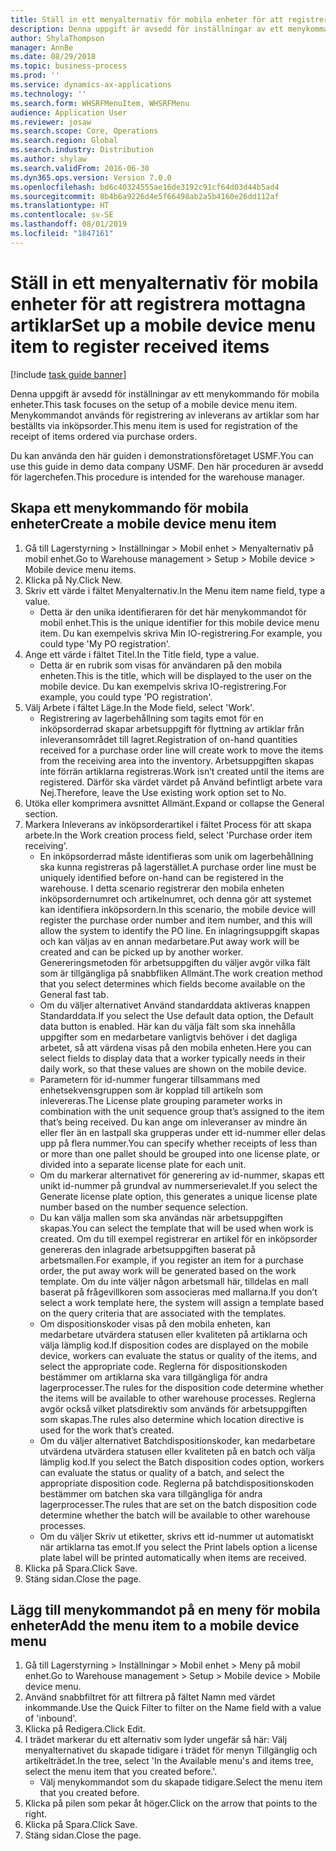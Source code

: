 ```yaml
---
title: Ställ in ett menyalternativ för mobila enheter för att registrera mottagna artiklar
description: Denna uppgift är avsedd för inställningar av ett menykommando för mobila enheter.
author: ShylaThompson
manager: AnnBe
ms.date: 08/29/2018
ms.topic: business-process
ms.prod: ''
ms.service: dynamics-ax-applications
ms.technology: ''
ms.search.form: WHSRFMenuItem, WHSRFMenu
audience: Application User
ms.reviewer: josaw
ms.search.scope: Core, Operations
ms.search.region: Global
ms.search.industry: Distribution
ms.author: shylaw
ms.search.validFrom: 2016-06-30
ms.dyn365.ops.version: Version 7.0.0
ms.openlocfilehash: bd6c40324555ae16de3192c91cf64d03d44b5ad4
ms.sourcegitcommit: 8b4b6a9226d4e5f66498ab2a5b4160e26dd112af
ms.translationtype: HT
ms.contentlocale: sv-SE
ms.lasthandoff: 08/01/2019
ms.locfileid: "1847161"
---
```

# <a name="set-up-a-mobile-device-menu-item-to-register-received-items"></a><span data-ttu-id="1e39b-103">Ställ in ett menyalternativ för mobila enheter för att registrera mottagna artiklar</span><span class="sxs-lookup"><span data-stu-id="1e39b-103">Set up a mobile device menu item to register received items</span></span>

[!include [task guide banner](../../includes/task-guide-banner.md)]

<span data-ttu-id="1e39b-104">Denna uppgift är avsedd för inställningar av ett menykommando för mobila enheter.</span><span class="sxs-lookup"><span data-stu-id="1e39b-104">This task focuses on the setup of a mobile device menu item.</span></span> <span data-ttu-id="1e39b-105">Menykommandot används för registrering av inleverans av artiklar som har beställts via inköpsorder.</span><span class="sxs-lookup"><span data-stu-id="1e39b-105">This menu item is used for registration of the receipt of items ordered via purchase orders.</span></span> 

<span data-ttu-id="1e39b-106">Du kan använda den här guiden i demonstrationsföretaget USMF.</span><span class="sxs-lookup"><span data-stu-id="1e39b-106">You can use this guide in demo data company USMF.</span></span> <span data-ttu-id="1e39b-107">Den här proceduren är avsedd för lagerchefen.</span><span class="sxs-lookup"><span data-stu-id="1e39b-107">This procedure is intended for the warehouse manager.</span></span>


## <a name="create-a-mobile-device-menu-item"></a><span data-ttu-id="1e39b-108">Skapa ett menykommando för mobila enheter</span><span class="sxs-lookup"><span data-stu-id="1e39b-108">Create a mobile device menu item</span></span>
1. <span data-ttu-id="1e39b-109">Gå till Lagerstyrning > Inställningar > Mobil enhet > Menyalternativ på mobil enhet.</span><span class="sxs-lookup"><span data-stu-id="1e39b-109">Go to Warehouse management > Setup > Mobile device > Mobile device menu items.</span></span>
2. <span data-ttu-id="1e39b-110">Klicka på Ny.</span><span class="sxs-lookup"><span data-stu-id="1e39b-110">Click New.</span></span>
3. <span data-ttu-id="1e39b-111">Skriv ett värde i fältet Menyalternativ.</span><span class="sxs-lookup"><span data-stu-id="1e39b-111">In the Menu item name field, type a value.</span></span>
    * <span data-ttu-id="1e39b-112">Detta är den unika identifieraren för det här menykommandot för mobil enhet.</span><span class="sxs-lookup"><span data-stu-id="1e39b-112">This is the unique identifier for this mobile device menu item.</span></span> <span data-ttu-id="1e39b-113">Du kan exempelvis skriva Min IO-registrering.</span><span class="sxs-lookup"><span data-stu-id="1e39b-113">For example, you could type 'My PO registration'.</span></span>  
4. <span data-ttu-id="1e39b-114">Ange ett värde i fältet Titel.</span><span class="sxs-lookup"><span data-stu-id="1e39b-114">In the Title field, type a value.</span></span>
    * <span data-ttu-id="1e39b-115">Detta är en rubrik som visas för användaren på den mobila enheten.</span><span class="sxs-lookup"><span data-stu-id="1e39b-115">This is the title, which will be displayed to the user on the mobile device.</span></span> <span data-ttu-id="1e39b-116">Du kan exempelvis skriva IO-registrering.</span><span class="sxs-lookup"><span data-stu-id="1e39b-116">For example, you could type 'PO registration'.</span></span>  
5. <span data-ttu-id="1e39b-117">Välj Arbete i fältet Läge.</span><span class="sxs-lookup"><span data-stu-id="1e39b-117">In the Mode field, select 'Work'.</span></span>
    * <span data-ttu-id="1e39b-118">Registrering av lagerbehållning som tagits emot för en inköpsorderrad skapar arbetsuppgift för flyttning av artiklar från inleveransområdet till lagret.</span><span class="sxs-lookup"><span data-stu-id="1e39b-118">Registration of on-hand quantities received for a purchase order line will create work to move the items from the receiving area into the inventory.</span></span> <span data-ttu-id="1e39b-119">Arbetsuppgiften skapas inte förrän artiklarna registreras.</span><span class="sxs-lookup"><span data-stu-id="1e39b-119">Work isn’t created until the items are registered.</span></span>  <span data-ttu-id="1e39b-120">Därför ska värdet värdet på Använd befintligt arbete vara Nej.</span><span class="sxs-lookup"><span data-stu-id="1e39b-120">Therefore, leave the Use existing work option set to No.</span></span>  
6. <span data-ttu-id="1e39b-121">Utöka eller komprimera avsnittet Allmänt.</span><span class="sxs-lookup"><span data-stu-id="1e39b-121">Expand or collapse the General section.</span></span>
7. <span data-ttu-id="1e39b-122">Markera Inleverans av inköpsorderartikel i fältet Process för att skapa arbete.</span><span class="sxs-lookup"><span data-stu-id="1e39b-122">In the Work creation process field, select 'Purchase order item receiving'.</span></span>
    * <span data-ttu-id="1e39b-123">En inköpsorderrad måste identifieras som unik om lagerbehållning ska kunna registreras på lagerstället.</span><span class="sxs-lookup"><span data-stu-id="1e39b-123">A purchase order line must be uniquely identified before on-hand can be registered in the warehouse.</span></span> <span data-ttu-id="1e39b-124">I detta scenario registrerar den mobila enheten inköpsordernumret och artikelnumret, och denna gör att systemet kan identifiera inköpsordern.</span><span class="sxs-lookup"><span data-stu-id="1e39b-124">In this scenario, the mobile device will register the purchase order number and item number, and this will allow the system to identify the PO line.</span></span> <span data-ttu-id="1e39b-125">En inlagringsuppgift skapas och kan väljas av en annan medarbetare.</span><span class="sxs-lookup"><span data-stu-id="1e39b-125">Put away work will be created and can be picked up by another worker.</span></span>    <span data-ttu-id="1e39b-126">Genereringsmetoden för arbetsuppgiften du väljer avgör vilka fält som är tillgängliga på snabbfliken Allmänt.</span><span class="sxs-lookup"><span data-stu-id="1e39b-126">The work creation method that you select determines which fields become available on the General fast tab.</span></span>  
    * <span data-ttu-id="1e39b-127">Om du väljer alternativet Använd standarddata aktiveras knappen Standarddata.</span><span class="sxs-lookup"><span data-stu-id="1e39b-127">If you select the Use default data option, the Default data button is enabled.</span></span> <span data-ttu-id="1e39b-128">Här kan du välja fält som ska innehålla uppgifter som en medarbetare vanligtvis behöver i det dagliga arbetet, så att värdena visas på den mobila enheten.</span><span class="sxs-lookup"><span data-stu-id="1e39b-128">Here you can select fields to display data that a worker typically needs in their daily work, so that these values are shown on the mobile device.</span></span>  
    * <span data-ttu-id="1e39b-129">Parametern för id-nummer fungerar tillsammans med enhetsekvensgruppen som är kopplad till artikeln som inlevereras.</span><span class="sxs-lookup"><span data-stu-id="1e39b-129">The License plate grouping parameter  works in combination with the unit sequence group that’s assigned to the item that’s being received.</span></span> <span data-ttu-id="1e39b-130">Du kan ange om inleveranser av mindre än eller fler än en lastpall ska grupperas under ett id-nummer eller delas upp på flera nummer.</span><span class="sxs-lookup"><span data-stu-id="1e39b-130">You can specify whether receipts of less than or more than one pallet should be grouped into one license plate, or divided into a separate license plate for each unit.</span></span>  
    * <span data-ttu-id="1e39b-131">Om du markerar alternativet för generering av id-nummer, skapas ett unikt id-nummer på grundval av nummerserievalet.</span><span class="sxs-lookup"><span data-stu-id="1e39b-131">If you select the Generate license plate  option, this generates a unique license plate number based on the number sequence selection.</span></span>   
    * <span data-ttu-id="1e39b-132">Du kan välja mallen som ska användas när arbetsuppgiften skapas.</span><span class="sxs-lookup"><span data-stu-id="1e39b-132">You can select the template that will be used when work is created.</span></span> <span data-ttu-id="1e39b-133">Om du till exempel registrerar en artikel för en inköpsorder genereras den inlagrade arbetsuppgiften baserat på arbetsmallen.</span><span class="sxs-lookup"><span data-stu-id="1e39b-133">For example, if you register an item for a purchase order, the put away work will be generated based on the work template.</span></span> <span data-ttu-id="1e39b-134">Om du inte väljer någon arbetsmall här, tilldelas en mall baserat på frågevillkoren som associeras med mallarna.</span><span class="sxs-lookup"><span data-stu-id="1e39b-134">If you don’t select a work template here, the system will assign a template based on the query criteria that are associated with the templates.</span></span>  
    * <span data-ttu-id="1e39b-135">Om dispositionskoder visas på den mobila enheten, kan medarbetare utvärdera statusen eller kvaliteten på artiklarna och välja lämplig kod.</span><span class="sxs-lookup"><span data-stu-id="1e39b-135">If disposition codes are displayed on the mobile device, workers can evaluate the status or quality of the items, and select the appropriate code.</span></span> <span data-ttu-id="1e39b-136">Reglerna för dispositionskoden bestämmer om artiklarna ska vara tillgängliga för andra lagerprocesser.</span><span class="sxs-lookup"><span data-stu-id="1e39b-136">The rules for  the disposition code determine whether the items will be available to other warehouse processes.</span></span> <span data-ttu-id="1e39b-137">Reglerna avgör också vilket platsdirektiv som används för arbetsuppgiften som skapas.</span><span class="sxs-lookup"><span data-stu-id="1e39b-137">The rules also determine which location directive is used for the work that’s created.</span></span>   
    * <span data-ttu-id="1e39b-138">Om du väljer alternativet Batchdispositionskoder, kan medarbetare utvärdena utvärdera statusen eller kvaliteten på en batch och välja lämplig kod.</span><span class="sxs-lookup"><span data-stu-id="1e39b-138">If you select the Batch disposition codes option, workers can evaluate the status or quality of a batch, and select the appropriate disposition code.</span></span>  <span data-ttu-id="1e39b-139">Reglerna på batchdispositionskoden bestämmer om batchen ska vara tillgängliga för andra lagerprocesser.</span><span class="sxs-lookup"><span data-stu-id="1e39b-139">The rules that are set on the batch disposition code determine whether the batch will be available to other warehouse processes.</span></span>  
    * <span data-ttu-id="1e39b-140">Om du väljer Skriv ut etiketter, skrivs ett id-nummer ut automatiskt när artiklarna tas emot.</span><span class="sxs-lookup"><span data-stu-id="1e39b-140">If you select the Print labels option a license plate label will be printed automatically when items are received.</span></span>  
8. <span data-ttu-id="1e39b-141">Klicka på Spara.</span><span class="sxs-lookup"><span data-stu-id="1e39b-141">Click Save.</span></span>
9. <span data-ttu-id="1e39b-142">Stäng sidan.</span><span class="sxs-lookup"><span data-stu-id="1e39b-142">Close the page.</span></span>

## <a name="add-the-menu-item-to-a-mobile-device-menu"></a><span data-ttu-id="1e39b-143">Lägg till menykommandot på en meny för mobila enheter</span><span class="sxs-lookup"><span data-stu-id="1e39b-143">Add the menu item to a mobile device menu</span></span>
1. <span data-ttu-id="1e39b-144">Gå till Lagerstyrning > Inställningar > Mobil enhet > Meny på mobil enhet.</span><span class="sxs-lookup"><span data-stu-id="1e39b-144">Go to Warehouse management > Setup > Mobile device > Mobile device menu.</span></span>
2. <span data-ttu-id="1e39b-145">Använd snabbfiltret för att filtrera på fältet Namn med värdet inkommande.</span><span class="sxs-lookup"><span data-stu-id="1e39b-145">Use the Quick Filter to filter on the Name field with a value of 'inbound'.</span></span>
3. <span data-ttu-id="1e39b-146">Klicka på Redigera.</span><span class="sxs-lookup"><span data-stu-id="1e39b-146">Click Edit.</span></span>
4. <span data-ttu-id="1e39b-147">I trädet markerar du ett alternativ som lyder ungefär så här: Välj menyalternativet du skapade tidigare i trädet för menyn Tillgänglig och artikelträdet.</span><span class="sxs-lookup"><span data-stu-id="1e39b-147">In the tree, select 'In the Available menu's and items tree, select the menu item that you created before.'.</span></span>
    * <span data-ttu-id="1e39b-148">Välj menykommandot som du skapade tidigare.</span><span class="sxs-lookup"><span data-stu-id="1e39b-148">Select the menu item that you created before.</span></span>  
5. <span data-ttu-id="1e39b-149">Klicka på pilen som pekar åt höger.</span><span class="sxs-lookup"><span data-stu-id="1e39b-149">Click on the arrow that points to the right.</span></span>
6. <span data-ttu-id="1e39b-150">Klicka på Spara.</span><span class="sxs-lookup"><span data-stu-id="1e39b-150">Click Save.</span></span>
7. <span data-ttu-id="1e39b-151">Stäng sidan.</span><span class="sxs-lookup"><span data-stu-id="1e39b-151">Close the page.</span></span>

